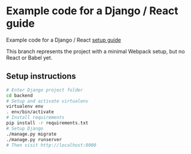 # Example code for a Django / React guide 

Example code for a Django / React [setup guide](https://mattsegal.dev/django-react.html)

This branch represents the project with a minimal Webpack setup, but no React or Babel yet.

## Setup instructions

```bash
# Enter Django project folder
cd backend
# Setup and activate virtualenv
virtualenv env
. env/bin/activate
# Install requirements
pip install -r requirements.txt
# Setup Django
./manage.py migrate
./manage.py runserver
# Then visit http://localhost:8000
```
